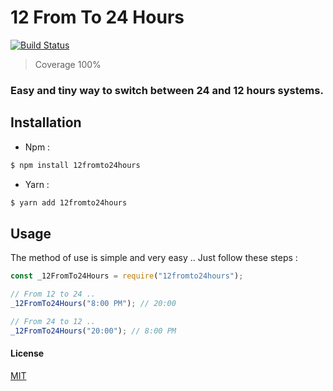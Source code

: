 # 12 From To 24 Hours

[![Build Status](https://travis-ci.org/3imed-jaberi/12-from-to-24-hours.svg?branch=master)](https://travis-ci.org/3imed-jaberi/12-from-to-24-hours)

> Coverage 100%

### Easy and tiny way to switch between 24 and 12 hours systems.

## Installation

- Npm :

```bash
$ npm install 12fromto24hours
```

- Yarn :

```bash
$ yarn add 12fromto24hours
```

## Usage

The method of use is simple and very easy .. Just follow these steps :

```javascript
const _12FromTo24Hours = require("12fromto24hours");

// From 12 to 24 ..
_12FromTo24Hours("8:00 PM"); // 20:00

// From 24 to 12 ..
_12FromTo24Hours("20:00"); // 8:00 PM
```

#### License

[MIT](LICENSE)
